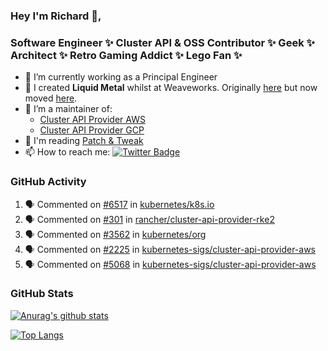 ### Hey I'm Richard 👋, 

<h3 align="left">Software Engineer ✨ Cluster API & OSS Contributor ✨ Geek ✨ Architect ✨ Retro Gaming Addict ✨ Lego Fan ✨</h3>

- 🔭 I’m currently working as a Principal Engineer
- 📯 I created **Liquid Metal** whilst at Weaveworks. Originally [here](https://github.com/weaveworks-liquidmetal) but now moved [here](https://github.com/liquidmetal-dev).
- 👯 I’m a maintainer of:
  -  [Cluster API Provider AWS](https://github.com/kubernetes-sigs/cluster-api-provider-aws)
  -  [Cluster API Provider GCP](https://github.com/kubernetes-sigs/cluster-api-provider-gcp)
- 💬 I'm reading [Patch & Tweak](https://bjooks.com/products/patch-tweak-exploring-modular-synthesis)
- 📫 How to reach me: [![Twitter Badge](https://img.shields.io/badge/-@fruit_case-00acee?style=flat&logo=Twitter&logoColor=white)](https://twitter.com/intent/follow?screen_name=fruit_case "Follow on Twitter")

### GitHub Activity 

<!--START_SECTION:activity-->
1. 🗣 Commented on [#6517](https://github.com/kubernetes/k8s.io/pull/6517#issuecomment-2270623310) in [kubernetes/k8s.io](https://github.com/kubernetes/k8s.io)
2. 🗣 Commented on [#301](https://github.com/rancher/cluster-api-provider-rke2/pull/301#issuecomment-2268777870) in [rancher/cluster-api-provider-rke2](https://github.com/rancher/cluster-api-provider-rke2)
3. 🗣 Commented on [#3562](https://github.com/kubernetes/org/issues/3562#issuecomment-2268774621) in [kubernetes/org](https://github.com/kubernetes/org)
4. 🗣 Commented on [#2225](https://github.com/kubernetes-sigs/cluster-api-provider-aws/issues/2225#issuecomment-2263821689) in [kubernetes-sigs/cluster-api-provider-aws](https://github.com/kubernetes-sigs/cluster-api-provider-aws)
5. 🗣 Commented on [#5068](https://github.com/kubernetes-sigs/cluster-api-provider-aws/issues/5068#issuecomment-2263820063) in [kubernetes-sigs/cluster-api-provider-aws](https://github.com/kubernetes-sigs/cluster-api-provider-aws)
<!--END_SECTION:activity-->

### GitHub Stats

[![Anurag's github stats](https://github-readme-stats.vercel.app/api?username=richardcase&count_private=true&show_icons=true)](https://github.com/anuraghazra/github-readme-stats)

[![Top Langs](https://github-readme-stats.vercel.app/api/top-langs/?username=richardcase&hide=html&layout=compact)](https://github.com/anuraghazra/github-readme-stats)
